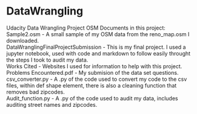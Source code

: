# DataWrangling
Udacity Data Wrangling Project OSM
Documents in this project:
Sample2.osm - A small sample of my OSM data from the reno_map.osm I downloaded.<br>
DataWranglingFinalProjectSubmission - This is my final project. I used a jupyter notebook, used with code and markdown to follow easily throught the steps I took to audit my data. <br>
Works Cited - Websites I used for information to help with this project. <br>
Problems Encountered.pdf - My submision of the data set questions. <br>
csv_converter.py - A .py of the code used to convert my code to the csv files, within def shape element, there is also a cleaning function that removes bad zipcodes.<br>
Audit_function.py - A .py of the code used to audit my data, includes auditing street names and zipcodes.<br>

